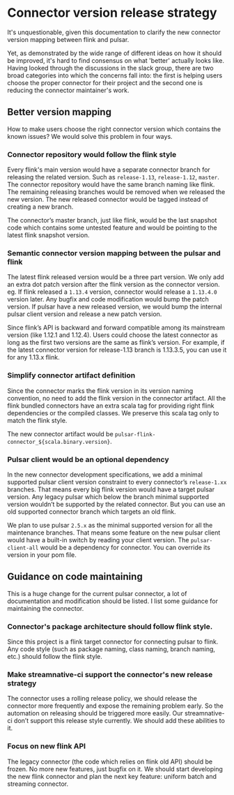 # Connector version release strategy

It's unquestionable, given this documentation to clarify the new connector version mapping between flink and pulsar.
 
Yet, as demonstrated by the wide range of different ideas on how it should be improved, it's hard to find consensus on what 'better' actually looks like. Having looked through the discussions in the slack group, there are two broad categories into which the concerns fall into: the first is helping users choose the proper connector for their project and the second one is reducing the connector maintainer's work.
 
## Better version mapping
 
How to make users choose the right connector version which contains the known issues? We would solve this problem in four ways.
 
### Connector repository would follow the flink style
 
Every flink's main version would have a separate connector branch for releasing the related version. Such as `release-1.13`, `release-1.12`, `master`. The connector repository would have the same branch naming like flink. The remaining releasing branches would be removed when we released the new version. The new released connector would be tagged instead of creating a new branch.
 
The connector’s master branch, just like flink, would be the last snapshot code which contains some untested feature and would be pointing to the latest flink snapshot version.
 
### Semantic connector version mapping between the pulsar and flink
 
The latest flink released version would be a three part version. We only add an extra dot patch version after the flink version as the connector version. eg. If flink released a `1.13.4` version, connector would release a `1.13.4.0` version later. Any bugfix and code modification would bump the patch version. If pulsar have a new released version, we would bump the internal pulsar client version and release a new patch version.
 
Since flink’s API is backward and forward compatible among its mainstream version (like 1.12.1 and 1.12.4). Users could choose the latest connector as long as the first two versions are the same as flink’s version. For example, if the latest connector version for release-1.13 branch is 1.13.3.5, you can use it for any 1.13.x flink.
 
### Simplify connector artifact definition
 
Since the connector marks the flink version in its version naming convention, no need to add the flink version in the connector artifact. All the flink bundled connectors have an extra scala tag for providing right flink dependencies or the compiled classes. We preserve this scala tag only to match the flink style.
 
The new connector artifact would be `pulsar-flink-connector_${scala.binary.version}`.
 
### Pulsar client would be an optional dependency
 
In the new connector development specifications, we add a minimal supported pulsar client version constraint to every connector’s `release-1.xx` branches. That means every big flink version would have a target pulsar version. Any legacy pulsar which below the branch minimal supported version wouldn’t be supported by the related connector. But you can use an old supported connector branch which targets an old flink.
 
We plan to use pulsar `2.5.x` as the minimal supported version for all the maintenance branches. That means some feature on the new pulsar client would have a built-in switch by reading your client version. The `pulsar-client-all` would be a dependency for connector. You can override its version in your pom file.
 
## Guidance on code maintaining
 
This is a huge change for the current pulsar connector, a lot of documentation and modification should be listed. I list some guidance for maintaining the connector.
 
### Connector's package architecture should follow flink style.
 
Since this project is a flink target connector for connecting pulsar to flink. Any code style (such as package naming, class naming, branch naming, etc.) should follow the flink style.
 
### Make streamnative-ci support the connector's new release strategy
 
The connector uses a rolling release policy, we should release the connector more frequently and expose the remaining problem early. So the automation on releasing should be triggered more easily. Our streamnative-ci don’t support this release style currently. We should add these abilities to it.
 
### Focus on new flink API
 
The legacy connector (the code which relies on flink old API) should be frozen. No more new features, just bugfix on it. We should start developing the new flink connector and plan the next key feature: uniform batch and streaming connector.
